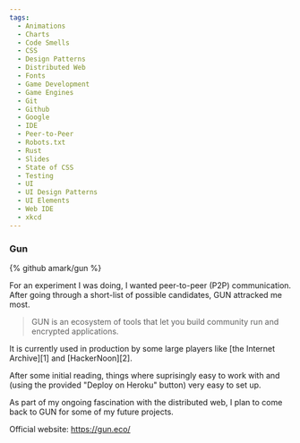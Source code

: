 ```yaml
---
tags:
  - Animations
  - Charts
  - Code Smells
  - CSS
  - Design Patterns
  - Distributed Web
  - Fonts
  - Game Development
  - Game Engines
  - Git
  - Github
  - Google
  - IDE
  - Peer-to-Peer
  - Robots.txt
  - Rust
  - Slides
  - State of CSS
  - Testing
  - UI
  - UI Design Patterns
  - UI Elements
  - Web IDE
  - xkcd
---
```

### Gun

{% github amark/gun %}

For an experiment I was doing, I wanted peer-to-peer (P2P) communication. After going through a short-list of possible candidates, GUN attracked me most.

> GUN is an ecosystem of tools that let you build community run and encrypted applications.

It is currently used in production by some large players like [the Internet Archive][1] and [HackerNoon][2].

After some initial reading, things where suprisingly easy to work with and (using the provided "Deploy on Heroku" button) very easy to set up.

As part of my ongoing fascination with the distributed web, I plan to come back to GUN for some of my future projects.

Official website: https://gun.eco/
